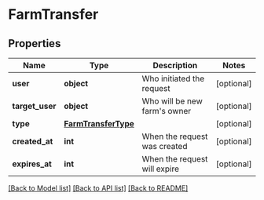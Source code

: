 # FarmTransfer

## Properties
Name | Type | Description | Notes
------------ | ------------- | ------------- | -------------
**user** | **object** | Who initiated the request | [optional] 
**target_user** | **object** | Who will be new farm&#39;s owner | [optional] 
**type** | [**FarmTransferType**](FarmTransferType.md) |  | [optional] 
**created_at** | **int** | When the request was created | [optional] 
**expires_at** | **int** | When the request will expire | [optional] 

[[Back to Model list]](../README.md#documentation-for-models) [[Back to API list]](../README.md#documentation-for-api-endpoints) [[Back to README]](../README.md)


